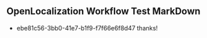 ## OpenLocalization Workflow Test MarkDown

* ebe81c56-3bb0-41e7-b1f9-f7f66e6f8d47 
thanks!



<!--HONumber=Feb16_HO1-->
